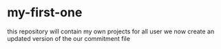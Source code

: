 # my-first-one
this repository will contain my own projects for all user
we now create an updated version of the our commitment file 
